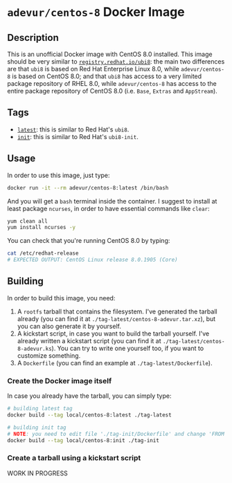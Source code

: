 # `adevur/centos-8` Docker Image

## Description
This is an unofficial Docker image with CentOS 8.0 installed. This image should be very similar to [`registry.redhat.io/ubi8`](https://access.redhat.com/containers/?tab=overview#/registry.access.redhat.com/ubi8): the main two differences are that `ubi8` is based on Red Hat Enterprise Linux 8.0, while `adevur/centos-8` is based on CentOS 8.0; and that `ubi8` has access to a very limited package repository of RHEL 8.0, while `adevur/centos-8` has access to the entire package repository of CentOS 8.0 (i.e. `Base`, `Extras` and `AppStream`).

## Tags
- [`latest`](https://github.com/adevur/docker-centos-8/blob/master/tag-latest/Dockerfile): this is similar to Red Hat's `ubi8`.
- [`init`](https://github.com/adevur/docker-centos-8/blob/master/tag-init/Dockerfile): this is similar to Red Hat's `ubi8-init`.

## Usage
In order to use this image, just type:
```sh
docker run -it --rm adevur/centos-8:latest /bin/bash
```

And you will get a `bash` terminal inside the container. I suggest to install at least package `ncurses`, in order to have essential commands like `clear`:
```sh
yum clean all
yum install ncurses -y
```

You can check that you're running CentOS 8.0 by typing:
```sh
cat /etc/redhat-release
# EXPECTED OUTPUT: CentOS Linux release 8.0.1905 (Core)
```

## Building
In order to build this image, you need:
1) A `rootfs` tarball that contains the filesystem. I've generated the tarball already (you can find it at `./tag-latest/centos-8-adevur.tar.xz`), but you can also generate it by yourself.
2) A kickstart script, in case you want to build the tarball yourself. I've already written a kickstart script (you can find it at `./tag-latest/centos-8-adevur.ks`). You can try to write one yourself too, if you want to customize something.
3) A `Dockerfile` (you can find an example at `./tag-latest/Dockerfile`).

### Create the Docker image itself
In case you already have the tarball, you can simply type:
```sh
# building latest tag
docker build --tag local/centos-8:latest ./tag-latest

# building init tag
# NOTE: you need to edit file './tag-init/Dockerfile' and change 'FROM adevur/centos-8:latest' to 'FROM local/centos-8:latest'
docker build --tag local/centos-8:init ./tag-init
```

### Create a tarball using a kickstart script
WORK IN PROGRESS
